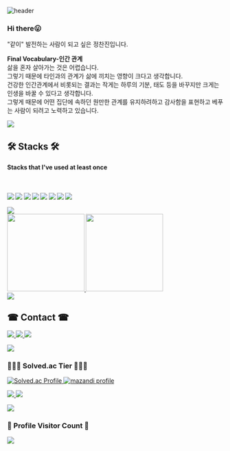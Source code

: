![header](https://capsule-render.vercel.app/api?type=waving&color=auto&height=220&section=header&text=chanjin1998&fontSize=60&&fontColor=auto&animation=fadeIn&fontAlignY=50&descAlignY=50&descAlign=62)

<h3>Hi there😛</h3>
<p>"같이" 발전하는 사람이 되고 싶은 정찬진입니다.</p>
<p><b>Final Vocabulary-인간 관계</b><br>
삶을 혼자 살아가는 것은 어렵습니다.<br>
그렇기 때문에 타인과의 관계가 삶에 끼치는 영향이 크다고 생각합니다.<br>
건강한 인간관계에서 비롯되는 결과는 작게는 하루의 기분, 태도 등을 바꾸지만 크게는 인생을 바꿀 수 있다고 생각합니다. <br>
그렇게 때문에 어떤 집단에 속하던 원만한 관계를 유지하려하고 감사함을 표현하고 베푸는 사람이 되려고 노력하고 있습니다.</p>
<img src="https://user-images.githubusercontent.com/73097560/115834477-dbab4500-a447-11eb-908a-139a6edaec5c.gif">

<br>
<h2><b> 🛠 Stacks 🛠 </b></h2>
<h4>Stacks that I've used at least once <h4>
<br />
<p>
<img src="https://img.shields.io/badge/Python-3776AB?style=flat&logo=Python&logoColor=white"/>
<img src="https://img.shields.io/badge/c++-00599C?style=flat-square&logo=c%2B%2B&logoColor=white"/>
<img src="https://img.shields.io/badge/JavaScript-F7DF1E?style=flat-square&logo=JavaScript&logoColor=white"/>
<img src="https://img.shields.io/badge/React-green?style=flat-square&logo=react&logoColor=white"/>
<img src="https://img.shields.io/badge/HTML-E34F26?style=flat-square&logo=html5&logoColor=white"/>
<img src="https://img.shields.io/badge/Kotlin-61DAFB?style=flat-square&logo=Kotlin&logoColor=white"/>
<img src="https://img.shields.io/badge/AndroidStudio-5C3EE8?style=flat&logo=AndroidStudio&logoColor=white"/>
<img src="https://img.shields.io/badge/Raspberry Pi-A22846?style=flat&logo=Raspberry%20Pi&logoColor=white"/> 
</p>
<img src="https://user-images.githubusercontent.com/73097560/115834477-dbab4500-a447-11eb-908a-139a6edaec5c.gif">

<br>
<a href="#">
  <img src = "https://github-readme-stats.vercel.app/api?username=chanjin1998&show_icons=true&theme=radical" height = "180px">
  <img src="https://github-readme-stats.vercel.app/api/top-langs/?username=chanjin1998&theme=react&exclude_repo=Jagi,assignment&layout=compact" height="180px">
</a>
<br/>

<img src="https://user-images.githubusercontent.com/73097560/115834477-dbab4500-a447-11eb-908a-139a6edaec5c.gif">

<h2><b> ☎ Contact ☎ </b></h2>
<p>
  <a href="mailto:jcjin1998@gmail.com"><img src="https://img.shields.io/badge/Gmail-d14836?style=flat-square&logo=Gmail&logoColor=white&link=viliketh1s98@naver.com"/>
  </a>
  <a href="https://www.instagram.com/o6.2g.g8/"><img src="https://img.shields.io/badge/Instagram-E4405F?style=flat-square&logo=Instagram&logoColor=white&link=https://www.instagram.com/woo0_hooo/"/>
  </a>
  <a href="https://chanjin98.tistory.com/"><img src="https://img.shields.io/badge/tistory-000000?style=flat-square&logo=tistory&logoColor=white"/>
  </a>
</p>

<img src="https://user-images.githubusercontent.com/73097560/115834477-dbab4500-a447-11eb-908a-139a6edaec5c.gif">

<h3>
  <b> 🧑🏻‍💻 Solved.ac Tier 🧑🏻‍💻 </b>
</h3>

<a href="https://solved.ac/jcjin1/" target="_blank">
  <img src="http://mazassumnida.wtf/api/v2/generate_badge?boj=jcjin1" alt="Solved.ac Profile">
  <img src="http://mazandi.herokuapp.com/api?handle=jcjin1&theme=warm" alt="mazandi profile">
</a>

<p>
  <a href="https://hits.seeyoufarm.com"><img src="https://hits.seeyoufarm.com/api/count/incr/badge.svg?url=https%3A%2F%2Fgithub.com%2Fchanjin1998&count_bg=%23ED6DA3&title_bg=%2386757E&icon=github.svg&icon_color=%23E1DEDE&title=hits&edge_flat=false"/>
  </a>
  <img src="https://img.shields.io/github/followers/chanjin1998?style=social">
</p>

<img src="https://user-images.githubusercontent.com/73097560/115834477-dbab4500-a447-11eb-908a-139a6edaec5c.gif">

<div>
  <h3><b> 📍 Profile Visitor Count 📍 </b></h3>
</div>
    
<!-- retro visitor counter -->  
<p>   
  <img src="https://profile-counter.glitch.me/chanjin1998/count.svg" />  
</p>
